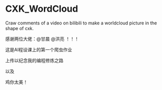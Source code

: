 # CXK_WordCloud
Craw comments of a video on bilibili to make a worldcloud picture in the shape of cxk.

感谢两位大佬：@甘晨 @洪亮 ！！！

这是AI程设课上的第一个爬虫作业 

上传以纪念我的编程修炼之路 

以及 

鸡你太美！
